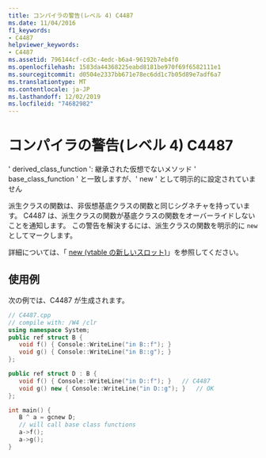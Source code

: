 ```yaml
---
title: コンパイラの警告(レベル 4) C4487
ms.date: 11/04/2016
f1_keywords:
- C4487
helpviewer_keywords:
- C4487
ms.assetid: 796144cf-cd3c-4edc-b6a4-96192b7eb4f0
ms.openlocfilehash: 1583da44368225eabd8181be970f69f6582111e1
ms.sourcegitcommit: d0504e2337bb671e78ec6dd1c7b05d89e7adf6a7
ms.translationtype: MT
ms.contentlocale: ja-JP
ms.lasthandoff: 12/02/2019
ms.locfileid: "74682982"
---
```

# <a name="compiler-warning-level-4-c4487"></a>コンパイラの警告(レベル 4) C4487

' derived_class_function ': 継承された仮想でないメソッド ' base_class_function ' と一致しますが、' new ' として明示的に設定されていません

派生クラスの関数は、非仮想基底クラスの関数と同じシグネチャを持っています。 C4487 は、派生クラスの関数が基底クラスの関数をオーバーライドしないことを通知します。 この警告を解決するには、派生クラスの関数を明示的に `new` としてマークします。

詳細については、「 [new (vtable の新しいスロット)](../../extensions/new-new-slot-in-vtable-cpp-component-extensions.md)」を参照してください。

## <a name="example"></a>使用例

次の例では、C4487 が生成されます。

```cpp
// C4487.cpp
// compile with: /W4 /clr
using namespace System;
public ref struct B {
   void f() { Console::WriteLine("in B::f"); }
   void g() { Console::WriteLine("in B::g"); }
};

public ref struct D : B {
   void f() { Console::WriteLine("in D::f"); }   // C4487
   void g() new { Console::WriteLine("in D::g"); }   // OK
};

int main() {
   B ^ a = gcnew D;
   // will call base class functions
   a->f();
   a->g();
}
```